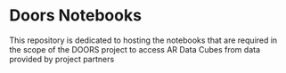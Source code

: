 # Doors Notebooks

This repository is dedicated to hosting the notebooks that are required in the 
scope of the DOORS project to access AR Data Cubes from data 
provided by project partners